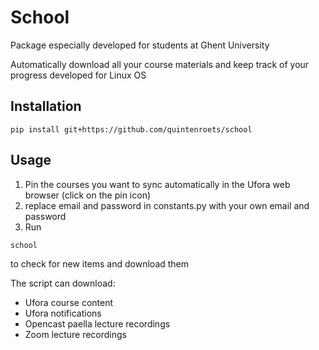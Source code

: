 # School
Package especially developed for students at Ghent University

Automatically download all your course materials and keep track of your progress
developed for Linux OS

## Installation

```shell
pip install git+https://github.com/quintenroets/school
```

## Usage
1) Pin the courses you want to sync automatically in the Ufora web browser (click on the pin icon)
2) replace email and password in constants.py with your own email and password
3) Run 

```shell
school
```
to check for new items and download them

The script can download:
* Ufora course content
* Ufora notifications
* Opencast paella lecture recordings
* Zoom lecture recordings
